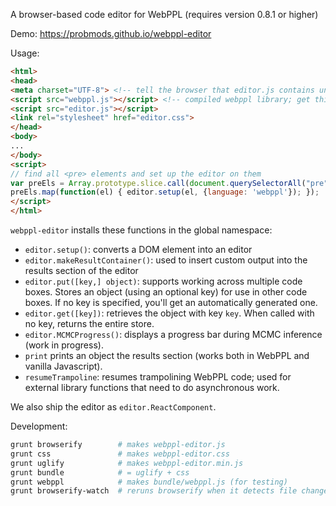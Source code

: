 A browser-based code editor for WebPPL (requires version 0.8.1 or higher)

Demo: https://probmods.github.io/webppl-editor

Usage:

```html
<html>
<head>
<meta charset="UTF-8"> <!-- tell the browser that editor.js contains unicode -->
<script src="webppl.js"></script> <!-- compiled webppl library; get this from https://github.com/probmods/webppl -->
<script src="editor.js"></script>
<link rel="stylesheet" href="editor.css">
</head>
<body>
...
</body>
<script>
// find all <pre> elements and set up the editor on them
var preEls = Array.prototype.slice.call(document.querySelectorAll("pre"));
preEls.map(function(el) { editor.setup(el, {language: 'webppl'}); });
</script>
</html>
```

`webppl-editor` installs these functions in the global namespace:

- `editor.setup()`: converts a DOM element into an editor
- `editor.makeResultContainer()`: used to insert custom output into the results section of the editor
- `editor.put([key,] object)`: supports working across multiple code boxes. Stores an object (using an optional key) for use in other code boxes. If no key is specified, you'll get an automatically generated one.
- `editor.get([key])`: retrieves the object with key `key`. When called with no key, returns the entire store.
- `editor.MCMCProgress()`: displays a progress bar during MCMC inference (work in progress).
- `print` prints an object the results section (works both in WebPPL and vanilla Javascript).
- `resumeTrampoline`: resumes trampolining WebPPL code; used for external library functions that need to do asynchronous work.

We also ship the editor as `editor.ReactComponent`.

Development:

```sh
grunt browserify        # makes webppl-editor.js
grunt css               # makes webppl-editor.css
grunt uglify            # makes webppl-editor.min.js
grunt bundle            # = uglify + css
grunt webppl            # makes bundle/webppl.js (for testing)
grunt browserify-watch  # reruns browserify when it detects file changes
```
